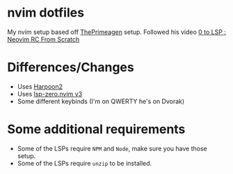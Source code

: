 # nvim dotfiles

My nvim setup based off [ThePrimeagen](https://github.com/ThePrimeagen/neovimrc/tree/master) setup.
Followed his video [0 to LSP : Neovim RC From Scratch](https://www.youtube.com/watch?v=w7i4amO_zaE)

# Differences/Changes
- Uses [Harpoon2](https://github.com/ThePrimeagen/harpoon/tree/harpoon2)
- Uses [lsp-zero.nvim v3](https://github.com/VonHeikemen/lsp-zero.nvim/tree/v3.x)
- Some different keybinds (I'm on QWERTY he's on Dvorak)

# Some additional requirements
- Some of the LSPs require `NPM` and `Node`, make sure you have those setup.
- Some of the LSPs require `unzip` to be installed.

